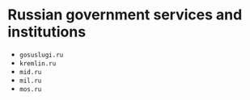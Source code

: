 # Russian government services and institutions

- `gosuslugi.ru`
- `kremlin.ru`
- `mid.ru`
- `mil.ru`
- `mos.ru`
